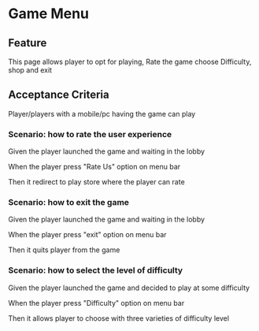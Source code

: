 # Game Menu

## Feature

This page allows player to opt for playing, Rate the game
choose Difficulty, shop and exit

## Acceptance Criteria

Player/players with a mobile/pc having the game can play

### Scenario: how to rate the user experience

  Given the player launched the game and waiting in the lobby

  When the player press "Rate Us" option on menu bar

  Then it redirect to play store where the player can rate

### Scenario: how to exit the game

  Given the player launched the game and waiting in the lobby

  When the player press "exit" option on menu bar

  Then it quits player from the game
  
### Scenario: how to select the level of difficulty

  Given the player launched the game and decided to play at some difficulty

  When the player press "Difficulty" option on menu bar

  Then it allows player to choose with three varieties of difficulty level
